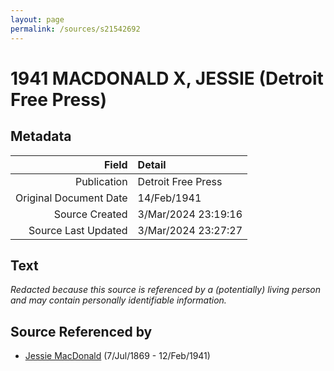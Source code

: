 ```yaml
---
layout: page
permalink: /sources/s21542692
---
```


# 1941 MACDONALD X, JESSIE (Detroit Free Press)

## Metadata

Field | Detail
---:|:---
Publication | Detroit Free Press
Original Document Date | 14/Feb/1941
Source Created | 3/Mar/2024 23:19:16
Source Last Updated | 3/Mar/2024 23:27:27

## Text

_Redacted because this source is referenced by a (potentially) living person and may contain personally identifiable information._

## Source Referenced by

* [Jessie MacDonald](../people/@97412403@-jessie-macdonald-b1869-7-7-d1941-2-12.md) (7/Jul/1869 - 12/Feb/1941)
